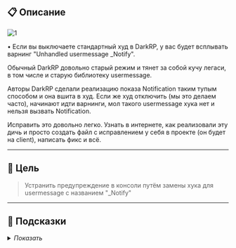 ## 📋 Описание

![1](https://i.imgur.com/m0WDSQp.png)

• Если вы выключаете стандартный худ в DarkRP, у вас будет всплывать варнинг "Unhandled usermessage _Notify".

Обычный DarkRP довольно старый режим и тянет за собой кучу легаси, в том числе и старую библиотеку usermessage.

Авторы DarkRP сделали реализацию показа Notification таким тупым способом и она вшита в худ. Если же худ отключить (мы это делаем часто), начинают идти варнинги, мол такого usermessage хука нет и нельзя вызвать Notification. 

Исправить это довольно легко. Узнать в интернете, как реализовали эту дичь и просто создать файл с исправлением у себя в проекте (он будет на client), написать фикс и всё.

--- 

## 🎯 Цель

> Устранить предупреждение в консоли путём замены хука для usermessage с названием "_Notify"

--- 

## 📂 Подсказки

<details>
<summary> <i>Показать</i> </summary>

* GAMEMODE:AddNotify( arg1, arg2, arg3 )
* msg:ReadString()
* msg:ReadShort()
* msg:ReadLong()
* usermessage.Hook("_Notify", function() -- сюда end)
</details>